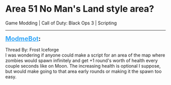 # Area 51 No Man's Land style area?
Game Modding | Call of Duty: Black Ops 3 | Scripting

---
<strong style="font-size: 1.4em;"><span style="text-decoration: underline;text-decoration-color: #34a7f9;"><span style="color:#34a7f9;">ModmeBot</span></span>:</strong>

<p>Thread By: Frost Iceforge<br />I was wondering if anyone could make a script for an area of the map where zombies would spawn infinitely and get +1 round&#39;s worth of health every couple seconds like on Moon. The increasing health is optional I suppose, but would make going to that area early rounds or making it the spawn too easy.</p>
